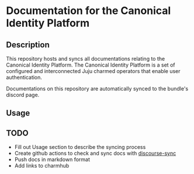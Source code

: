 # Documentation for the Canonical Identity Platform

## Description
This repository hosts and syncs all documentations relating to the Canonical Identity Platform. The Canonical Identity Platform is a set of configured and interconnected Juju charmed operators that enable user authentication.

Documentations on this repository are automatically synced to the bundle's discord page.

## Usage

## TODO
- Fill out Usage section to describe the syncing process
- Create github actions to check and sync docs with [discourse-sync](https://github.com/juju/juju/tree/main/scripts/discourse-sync)
- Push docs in markdown format
- Add links to charmhub